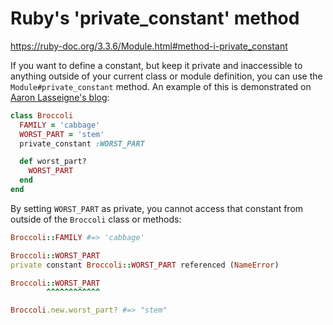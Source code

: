 # Ruby's 'private_constant' method

https://ruby-doc.org/3.3.6/Module.html#method-i-private_constant

If you want to define a constant, but keep it private and inaccessible to anything outside of your current class or module definition, you can use the `Module#private_constant` method. An example of this is demonstrated on [Aaron Lasseigne's blog](https://aaronlasseigne.com/2016/10/26/know-ruby-private_constant/):

```ruby
class Broccoli
  FAMILY = 'cabbage'
  WORST_PART = 'stem'
  private_constant :WORST_PART

  def worst_part?
    WORST_PART
  end
end
```

By setting `WORST_PART` as private, you cannot access that constant from outside of the `Broccoli` class or methods:

```ruby
Broccoli::FAMILY #=> 'cabbage'

Broccoli::WORST_PART
private constant Broccoli::WORST_PART referenced (NameError)

Broccoli::WORST_PART
        ^^^^^^^^^^^^

Broccoli.new.worst_part? #=> "stem"
```
